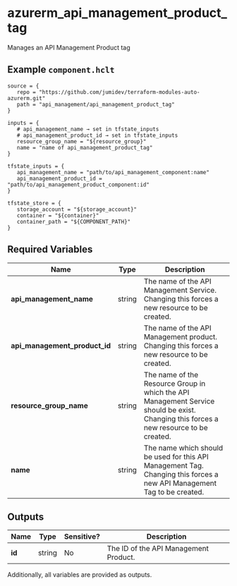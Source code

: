 # azurerm_api_management_product_tag

Manages an API Management Product tag

## Example `component.hclt`

```hcl
source = {
   repo = "https://github.com/jumidev/terraform-modules-auto-azurerm.git"   
   path = "api_management/api_management_product_tag"   
}

inputs = {
   # api_management_name → set in tfstate_inputs
   # api_management_product_id → set in tfstate_inputs
   resource_group_name = "${resource_group}"   
   name = "name of api_management_product_tag"   
}

tfstate_inputs = {
   api_management_name = "path/to/api_management_component:name"   
   api_management_product_id = "path/to/api_management_product_component:id"   
}

tfstate_store = {
   storage_account = "${storage_account}"   
   container = "${container}"   
   container_path = "${COMPONENT_PATH}"   
}

```

## Required Variables

| Name | Type |  Description |
| ---- | --------- |  ----------- |
| **api_management_name** | string |  The name of the API Management Service. Changing this forces a new resource to be created. | 
| **api_management_product_id** | string |  The name of the API Management product. Changing this forces a new resource to be created. | 
| **resource_group_name** | string |  The name of the Resource Group in which the API Management Service should be exist. Changing this forces a new resource to be created. | 
| **name** | string |  The name which should be used for this API Management Tag. Changing this forces a new API Management Tag to be created. | 



## Outputs

| Name | Type | Sensitive? | Description |
| ---- | ---- | --------- | --------- |
| **id** | string | No  | The ID of the API Management Product. | 

Additionally, all variables are provided as outputs.
